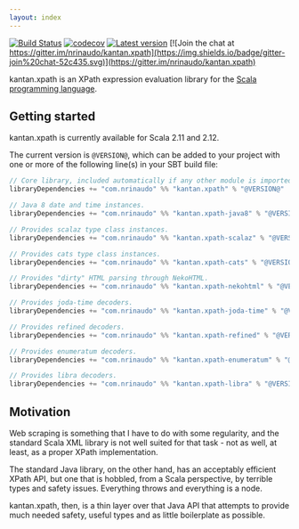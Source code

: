 ```yaml
---
layout: index
---
```


[![Build Status](https://travis-ci.org/nrinaudo/kantan.xpath.svg)](https://travis-ci.org/nrinaudo/kantan.xpath)
[![codecov](https://codecov.io/gh/nrinaudo/kantan.xpath/branch/master/graph/badge.svg)](https://codecov.io/gh/nrinaudo/kantan.xpath)
[![Latest version](https://index.scala-lang.org/nrinaudo/kantan.xpath/kantan.xpath/latest.svg)](https://index.scala-lang.org/nrinaudo/kantan.xpath)
[![Join the chat at https://gitter.im/nrinaudo/kantan.xpath](https://img.shields.io/badge/gitter-join%20chat-52c435.svg)](https://gitter.im/nrinaudo/kantan.xpath)

kantan.xpath is an XPath expression evaluation library for the [Scala programming language](http://www.scala-lang.org).

## Getting started

kantan.xpath is currently available for Scala 2.11 and 2.12.

The current version is `@VERSION@`, which can be added to your project with one or more of the following line(s)
in your SBT build file:

```scala
// Core library, included automatically if any other module is imported.
libraryDependencies += "com.nrinaudo" %% "kantan.xpath" % "@VERSION@"

// Java 8 date and time instances.
libraryDependencies += "com.nrinaudo" %% "kantan.xpath-java8" % "@VERSION@"

// Provides scalaz type class instances.
libraryDependencies += "com.nrinaudo" %% "kantan.xpath-scalaz" % "@VERSION@"

// Provides cats type class instances.
libraryDependencies += "com.nrinaudo" %% "kantan.xpath-cats" % "@VERSION@"

// Provides "dirty" HTML parsing through NekoHTML.
libraryDependencies += "com.nrinaudo" %% "kantan.xpath-nekohtml" % "@VERSION@"

// Provides joda-time decoders.
libraryDependencies += "com.nrinaudo" %% "kantan.xpath-joda-time" % "@VERSION@"

// Provides refined decoders.
libraryDependencies += "com.nrinaudo" %% "kantan.xpath-refined" % "@VERSION@"

// Provides enumeratum decoders.
libraryDependencies += "com.nrinaudo" %% "kantan.xpath-enumeratum" % "@VERSION@"

// Provides libra decoders.
libraryDependencies += "com.nrinaudo" %% "kantan.xpath-libra" % "@VERSION@"
```

## Motivation

Web scraping is something that I have to do with some regularity, and the standard Scala XML library is not well suited
for that task - not as well, at least, as a proper XPath implementation.

The standard Java library, on the other hand, has an acceptably efficient XPath API, but one that is hobbled, from a
Scala perspective, by terrible types and safety issues. Everything throws and everything is a node.

kantan.xpath, then, is a thin layer over that Java API that attempts to provide much needed safety, useful types
and as little boilerplate as possible.

